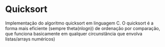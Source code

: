 # Quicksort
Implementação do algoritmo quicksort em linguagem C. O quicksort é a forma mais eficiente (sempre theta(nlogn)) de ordenação por comparação, que funciona basicamente em qualquer circunstância que envolva listas/arrays numéricos)
